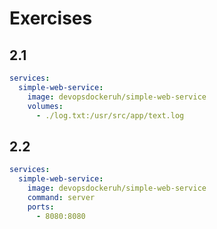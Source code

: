 # Exercises

## 2.1

```yml
services:
  simple-web-service:
    image: devopsdockeruh/simple-web-service
    volumes:
      - ./log.txt:/usr/src/app/text.log
```

## 2.2
```yml
services:
  simple-web-service:
    image: devopsdockeruh/simple-web-service
    command: server
    ports:
      - 8080:8080
```